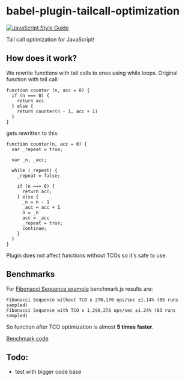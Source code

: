 # babel-plugin-tailcall-optimization
[![JavaScript Style Guide](https://img.shields.io/badge/code%20style-standard-brightgreen.svg)](http://standardjs.com/)

Tail call optimization for JavaScript!

## How does it work?
We rewrite functions with tail calls to ones using while loops. Original function with tail call:
```
function counter (n, acc = 0) {
  if (n === 0) {
    return acc
  } else {
    return counter(n - 1, acc + 1)
  }
}
```

gets rewritten to this:
```
function counter(n, acc = 0) {
  var _repeat = true;

  var _n, _acc;

  while (_repeat) {
    _repeat = false;

    if (n === 0) {
      return acc;
    } else {
      _n = n - 1
      _acc = acc + 1
      n = _n
      acc = _acc
      _repeat = true;
      continue;
    }
  }
}
```
Plugin does not affect functions without TCOs so it's safe to use.

## Benchmarks
For [Fibonacci Sequence example](https://github.com/krzkaczor/babel-plugin-tailcall-optimization/blob/master/examples/fibonacciSeq.js) benchmark.js results are:

```
Fibonacci Sequence without TCO x 270,170 ops/sec ±1.14% (85 runs sampled)
Fibonacci Sequence with TCO x 1,298,276 ops/sec ±1.24% (83 runs sampled)
```

So function after TCO optimization is almost **5 times faster**.

[Benchmark code]() 

## Todo:
 - test with bigger code base